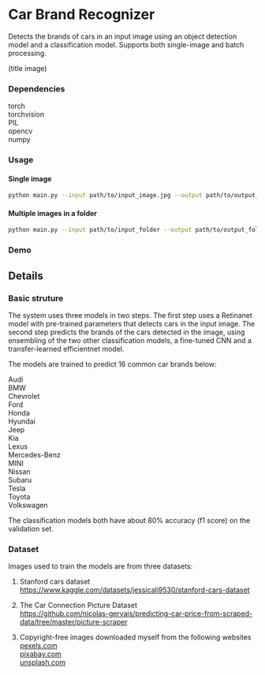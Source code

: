 # Car Brand Recognizer
Detects the brands of cars in an input image using an object detection model and a classification model. Supports both single-image and batch processing.

(title image)


### Dependencies
torch  
torchvision  
PIL  
opencv  
numpy  

### Usage
#### Single image
```bash
python main.py --input path/to/input_image.jpg --output path/to/output_image.jpg
```

#### Multiple images in a folder
```bash
python main.py --input path/to/input_folder --output path/to/output_folder
```

### Demo

## Details
### Basic struture

The system uses three models in two steps. The first step uses a Retinanet model with pre-trained parameters that detects cars in the input image. The second step predicts the brands of the cars detected in the image, using ensembling of the two other classification models, a fine-tuned CNN and a transfer-learned efficientnet model. 

The models are trained to predict 16 common car brands below:

Audi  
BMW  
Chevrolet  
Ford  
Honda  
Hyundai  
Jeep  
Kia  
Lexus  
Mercedes-Benz  
MINI  
Nissan  
Subaru  
Tesla  
Toyota  
Volkswagen  

The classification models both have about 80% accuracy (f1 score) on the validation set. 

### Dataset
Images used to train the models are from three datasets:  
1. Stanford cars dataset  
https://www.kaggle.com/datasets/jessicali9530/stanford-cars-dataset

3. The Car Connection Picture Dataset  
https://github.com/nicolas-gervais/predicting-car-price-from-scraped-data/tree/master/picture-scraper

4. Copyright-free images downloaded myself from the following websites  
[pexels.com  ](https://www.pexels.com/)  
[pixabay.com](https://www.pixabay.com/)  
[unsplash.com](https://unsplash.com/)  

